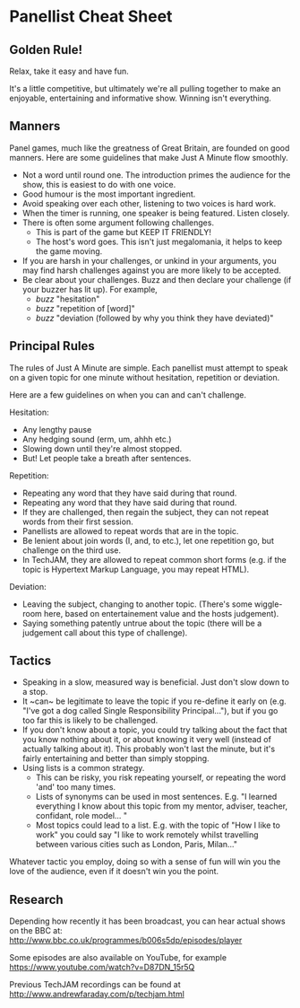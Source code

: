 Panellist Cheat Sheet
=====================

Golden Rule!
------------

Relax, take it easy and have fun.

It's a little competitive, but ultimately we're all pulling together to make an
enjoyable, entertaining and informative show. Winning isn't everything.

Manners
-------

Panel games, much like the greatness of Great Britain, are founded on
good manners. Here are some guidelines that make Just A Minute flow smoothly.

* Not a word until round one. The introduction primes the audience for the show, this is easiest to do with one voice.
* Good humour is the most important ingredient.
* Avoid speaking over each other, listening to two voices is hard work.
* When the timer is running, one speaker is being featured. Listen closely.
* There is often some argument following challenges.
  * This is part of the game but KEEP IT FRIENDLY!
  * The host's word goes. This isn't just megalomania, it helps to keep the game moving.
* If you are harsh in your challenges, or unkind in your arguments, you may find harsh challenges against you are more likely to be accepted.
* Be clear about your challenges. Buzz and then declare your challenge (if your buzzer has lit up). For example,
  * *buzz* "hesitation"
  * *buzz* "repetition of [word]"
  * *buzz* "deviation (followed by why you think they have deviated)"

Principal Rules
---------------

The rules of Just A Minute are simple. Each panellist must attempt to
speak on a given topic for one minute without hesitation, repetition
or deviation.

Here are a few guidelines on when you can and can't challenge.

Hesitation:

* Any lengthy pause
* Any hedging sound (erm, um, ahhh etc.)
* Slowing down until they're almost stopped.
* But! Let people take a breath after sentences.

Repetition:

* Repeating any word that they have said during that round.
* Repeating any word that they have said during that round.
* If they are challenged, then regain the subject, they can not repeat words from their first session.
* Panellists are allowed to repeat words that are in the topic.
* Be lenient about join words (I, and, to etc.), let one repetition go, but challenge on the third use.
* In TechJAM, they are allowed to repeat common short forms (e.g. if the topic is Hypertext Markup Language, you may repeat HTML).

Deviation:

* Leaving the subject, changing to another topic. (There's some wiggle-room here, based on entertainement value and the hosts judgement).
* Saying something patently untrue about the topic (there will be a judgement call about this type of challenge).

Tactics
-------

* Speaking in a slow, measured way is beneficial. Just don't slow down to a stop.
* It ~can~ be legitimate to leave the topic if you re-define it early on (e.g. "I've got a dog called Single Responsibility Principal..."), but if you go too far this is likely to be challenged.
* If you don't know about a topic, you could try talking about the fact that you know nothing about it, or about knowing it very well (instead of actually talking about it). This probably won't last the minute, but it's fairly entertaining and better than simply stopping.
* Using lists is a common strategy.
  * This can be risky, you risk repeating yourself, or repeating the word 'and' too many times.
  * Lists of synonyms can be used in most sentences. E.g. "I learned everything I know about this topic from my mentor, adviser, teacher, confidant, role model... "
  * Most topics could lead to a list. E.g. with the topic of "How I like to work" you could say "I like to work remotely whilst travelling between various cities such as London, Paris, Milan..."

Whatever tactic you employ, doing so with a sense of fun will win you
the love of the audience, even if it doesn't win you the point.

Research
--------

Depending how recently it has been broadcast, you can hear actual shows on the BBC at: http://www.bbc.co.uk/programmes/b006s5dp/episodes/player

Some episodes are also available on YouTube, for example https://www.youtube.com/watch?v=D87DN_15r5Q

Previous TechJAM recordings can be found at http://www.andrewfaraday.com/p/techjam.html
